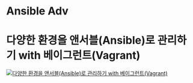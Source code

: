 # Ansible Adv  
# 다양한 환경을 앤서블(Ansible)로 관리하기 with 베이그런트(Vagrant)
[![다양한 환경을 앤서블(Ansible)로 관리하기 with 베이그런트(Vagrant)](https://cdn.inflearn.com/public/files/courses/118263/a4b83dcb-6b32-404d-93d7-11ae5f2cb098/ansible.jpg)](https://www.inflearn.com/course/ansible-응용?inst=d97483f7)